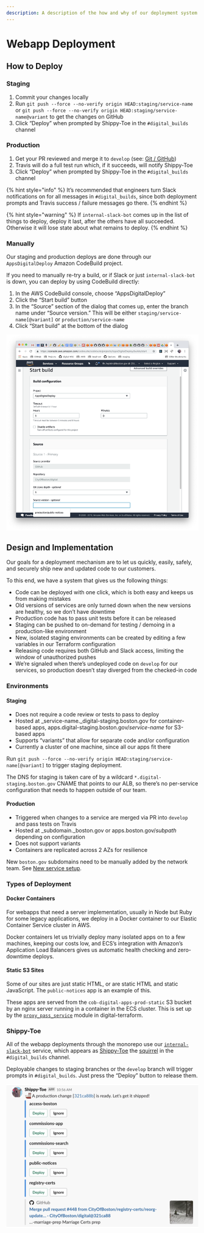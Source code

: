 ```yaml
---
description: A description of the how and why of our deployment system for the webapps
---
```


# Webapp Deployment

## How to Deploy

### Staging

1. Commit your changes locally
2. Run `git push --force --no-verify origin HEAD:staging/service-name` or `git push --force --no-verify origin HEAD:staging/service-name@variant` to get the changes on GitHub 
3. Click “Deploy” when prompted by Shippy-Toe in the `#digital_builds` channel

### Production

1. Get your PR reviewed and merge it to `develop` \(see: [Git / GitHub](../../standards-and-best-practices/git-and-github/)\)
2. Travis will do a full test run which, if it succeeds, will notify Shippy-Toe
3. Click “Deploy” when prompted by Shippy-Toe in the `#digital_builds` channel

{% hint style="info" %}
It’s recommended that engineers turn Slack notifications on for all messages in `#digital_builds`, since both deployment prompts and Travis success / failure messages go there.
{% endhint %}

{% hint style="warning" %}
If `internal-slack-bot` comes up in the list of things to deploy, deploy it last, after the others have all succeeded. Otherwise it will lose state about what remains to deploy.
{% endhint %}

### Manually

Our staging and production deploys are done through our `AppsDigitalDeploy` Amazon CodeBuild project.

If you need to manually re-try a build, or if Slack or just `internal-slack-bot` is down, you can deploy by using CodeBuild directly:

1. In the AWS CodeBuild console, choose “AppsDigitalDeploy”
2. Click the “Start build” button
3. In the “Source” section of the dialog that comes up, enter the branch name under “Source version.” This will be either `staging/service-name[@variant]` or `production/service-name`
4. Click “Start build” at the bottom of the dialog

![Manually starting a build through CodeBuild&#x2019;s web UI](../../.gitbook/assets/screen-shot-2019-05-30-at-2.08.44-pm.png)

## Design and Implementation

Our goals for a deployment mechanism are to let us quickly, easily, safely, and securely ship new and updated code to our customers.

To this end, we have a system that gives us the following things:

* Code can be deployed with one click, which is both easy and keeps us from making mistakes
* Old versions of services are only turned down when the new versions are healthy, so we don’t have downtime
* Production code has to pass unit tests before it can be released
* Staging can be pushed to on-demand for testing / demoing in a production-like environment
* New, isolated staging environments can be created by editing a few variables in our Terraform configuration
* Releasing code requires both GitHub and Slack access, limiting the window of unauthorized pushes
* We’re signaled when there’s undeployed code on `develop` for our services, so production doesn’t stay diverged from the checked-in code

### Environments

#### Staging

* Does not require a code review or tests to pass to deploy
* Hosted at _service-name._digital-staging.boston.gov for container-based apps, apps.digital-staging.boston.gov/_service-name_ for S3-based apps
* Supports “variants” that allow for separate code and/or configuration
* Currently a cluster of one machine, since all our apps fit there

Run `git push --force --no-verify origin HEAD:staging/service-name[@variant]` to trigger staging deployment.

The DNS for staging is taken care of by a wildcard `*.digital-staging.boston.gov` CNAME that points to our ALB, so there’s no per-service configuration that needs to happen outside of our team.

#### Production

* Triggered when changes to a service are merged via PR into `develop` and pass tests on Travis
* Hosted at _subdomain._boston.gov or apps.boston.gov/_subpath_ depending on configuration
* Does not support variants
* Containers are replicated across 2 AZs for resilience

New `boston.gov` subdomains need to be manually added by the network team. See [New service setup](new-service-setup.md).

### Types of Deployment

#### Docker Containers

For webapps that need a server implementation, usually in Node but Ruby for some legacy applications, we deploy in a Docker container to our Elastic Container Service cluster in AWS.

Docker containers let us trivially deploy many isolated apps on to a few machines, keeping our costs low, and ECS’s integration with Amazon’s Application Load Balancers gives us automatic health checking and zero-downtime deploys.

#### Static S3 Sites

Some of our sites are just static HTML, or are static HTML and static JavaScript. The `public-notices` app is an example of this.

These apps are served from the `cob-digital-apps-prod-static` S3 bucket by an nginx server running in a container in the ECS cluster. This is set up by the [`proxy_pass_service`](https://github.com/CityOfBoston/digital-terraform/blob/production/apps/modules/proxy_pass_service/main.tf) module in digital-terraform.

### Shippy-Toe

All of the webapp deployments through the monorepo use our [`internal-slack-bot`](https://github.com/CityOfBoston/digital/tree/develop/services-js/internal-slack-bot) service, which appears as [Shippy-Toe](https://en.wikipedia.org/wiki/Squirrel_Girl#Tippy-Toe) the [squirrel](https://www.quora.com/On-GitHub-what-is-the-significance-of-the-Ship-It-squirrel) in the `#digital_builds` channel.

Deployable changes to staging branches or the `develop` branch will trigger prompts in `#digital_builds`. Just press the “Deploy” button to release them.

![An example deployment prompt from Shippy-Toe](../../.gitbook/assets/screen-shot-2019-05-17-at-11.07.38-am.png)

